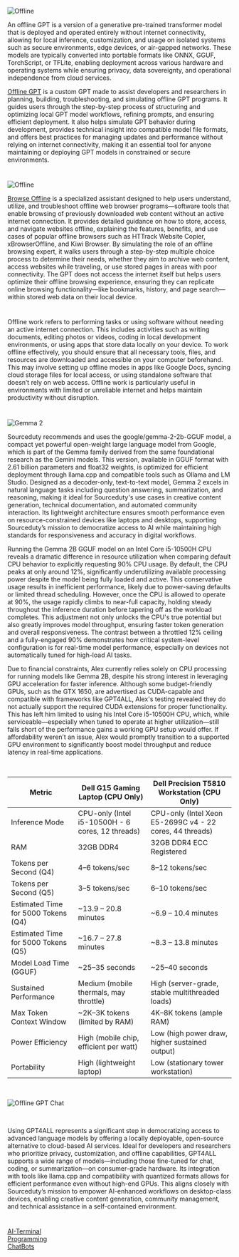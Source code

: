 ![Offline](https://github.com/user-attachments/assets/f0e601b9-086f-464c-8c4c-98fc19c3ac62)

An offline GPT is a version of a generative pre-trained transformer model that is deployed and operated entirely without internet connectivity, allowing for local inference, customization, and usage on isolated systems such as secure environments, edge devices, or air-gapped networks. These models are typically converted into portable formats like ONNX, GGUF, TorchScript, or TFLite, enabling deployment across various hardware and operating systems while ensuring privacy, data sovereignty, and operational independence from cloud services. 

[Offline GPT](https://chatgpt.com/g/g-PhOe9lrMu-offline-gpt) is a custom GPT made to assist developers and researchers in planning, building, troubleshooting, and simulating offline GPT programs. It guides users through the step-by-step process of structuring and optimizing local GPT model workflows, refining prompts, and ensuring efficient deployment. It also helps simulate GPT behavior during development, provides technical insight into compatible model file formats, and offers best practices for managing updates and performance without relying on internet connectivity, making it an essential tool for anyone maintaining or deploying GPT models in constrained or secure environments.

#

![Offline](https://github.com/user-attachments/assets/04cc9b7f-22e9-4651-a463-95402180d3c9)

[Browse Offline](https://chatgpt.com/g/g-683997ef21608191b69aada281fb9d0b-browse-offline) is a specialized assistant designed to help users understand, utilize, and troubleshoot offline web browser programs—software tools that enable browsing of previously downloaded web content without an active internet connection. It provides detailed guidance on how to store, access, and navigate websites offline, explaining the features, benefits, and use cases of popular offline browsers such as HTTrack Website Copier, xBrowserOffline, and Kiwi Browser. By simulating the role of an offline browsing expert, it walks users through a step-by-step multiple choice process to determine their needs, whether they aim to archive web content, access websites while traveling, or use stored pages in areas with poor connectivity. The GPT does not access the internet itself but helps users optimize their offline browsing experience, ensuring they can replicate online browsing functionality—like bookmarks, history, and page search—within stored web data on their local device.

#

Offline work refers to performing tasks or using software without needing an active internet connection. This includes activities such as writing documents, editing photos or videos, coding in local development environments, or using apps that store data locally on your device. To work offline effectively, you should ensure that all necessary tools, files, and resources are downloaded and accessible on your computer beforehand. This may involve setting up offline modes in apps like Google Docs, syncing cloud storage files for local access, or using standalone software that doesn’t rely on web access. Offline work is particularly useful in environments with limited or unreliable internet and helps maintain productivity without disruption.

#

![Gemma 2](https://github.com/user-attachments/assets/09242b25-0ef4-4085-8f88-32bc4acc3989)

Sourceduty recommends and uses the google/gemma-2-2b-GGUF model, a compact yet powerful open-weight large language model from Google, which is part of the Gemma family derived from the same foundational research as the Gemini models. This version, available in GGUF format with 2.61 billion parameters and float32 weights, is optimized for efficient deployment through llama.cpp and compatible tools such as Ollama and LM Studio. Designed as a decoder-only, text-to-text model, Gemma 2 excels in natural language tasks including question answering, summarization, and reasoning, making it ideal for Sourceduty's use cases in creative content generation, technical documentation, and automated community interaction. Its lightweight architecture ensures smooth performance even on resource-constrained devices like laptops and desktops, supporting Sourceduty’s mission to democratize access to AI while maintaining high standards for responsiveness and accuracy in digital workflows.

Running the Gemma 2B GGUF model on an Intel Core i5-10500H CPU reveals a dramatic difference in resource utilization when comparing default CPU behavior to explicitly requesting 90% CPU usage. By default, the CPU peaks at only around 12%, significantly underutilizing available processing power despite the model being fully loaded and active. This conservative usage results in inefficient performance, likely due to power-saving defaults or limited thread scheduling. However, once the CPU is allowed to operate at 90%, the usage rapidly climbs to near-full capacity, holding steady throughout the inference duration before tapering off as the workload completes. This adjustment not only unlocks the CPU's true potential but also greatly improves model throughput, ensuring faster token generation and overall responsiveness. The contrast between a throttled 12% ceiling and a fully-engaged 90% demonstrates how critical system-level configuration is for real-time model performance, especially on devices not automatically tuned for high-load AI tasks.

Due to financial constraints, Alex currently relies solely on CPU processing for running models like Gemma 2B, despite his strong interest in leveraging GPU acceleration for faster inference. Although some budget-friendly GPUs, such as the GTX 1650, are advertised as CUDA-capable and compatible with frameworks like GPT4ALL, Alex's testing revealed they do not actually support the required CUDA extensions for proper functionality. This has left him limited to using his Intel Core i5-10500H CPU, which, while serviceable—especially when tuned to operate at higher utilization—still falls short of the performance gains a working GPU setup would offer. If affordability weren’t an issue, Alex would promptly transition to a supported GPU environment to significantly boost model throughput and reduce latency in real-time applications.

<br>

| Metric                          | Dell G15 Gaming Laptop (CPU Only)                | Dell Precision T5810 Workstation (CPU Only)       |
|---------------------------------|--------------------------------------------------|---------------------------------------------------|
| Inference Mode                  | CPU-only (Intel i5-10500H - 6 cores, 12 threads) | CPU-only (Intel Xeon E5-2699C v4 - 22 cores, 44 threads) |
| RAM                             | 32GB DDR4                                         | 32GB DDR4 ECC Registered                          |
| Tokens per Second (Q4)         | 4–6 tokens/sec                                   | 8–12 tokens/sec                                   |
| Tokens per Second (Q5)         | 3–5 tokens/sec                                   | 6–10 tokens/sec                                   |
| Estimated Time for 5000 Tokens (Q4) | ~13.9 – 20.8 minutes                         | ~6.9 – 10.4 minutes                               |
| Estimated Time for 5000 Tokens (Q5) | ~16.7 – 27.8 minutes                         | ~8.3 – 13.8 minutes                               |
| Model Load Time (GGUF)         | ~25–35 seconds                                   | ~25–40 seconds                                    |
| Sustained Performance           | Medium (mobile thermals, may throttle)           | High (server-grade, stable multithreaded loads)   |
| Max Token Context Window        | ~2K–3K tokens (limited by RAM)                   | 4K–8K tokens (ample RAM)                          |
| Power Efficiency                | High (mobile chip, efficient per watt)           | Low (high power draw, higher sustained output)    |
| Portability                    | High (lightweight laptop)                        | Low (stationary tower workstation)                |

<br>

![Offline GPT Chat](https://github.com/user-attachments/assets/e5ac5ad6-65ee-473c-a17c-9974213ab3b3)

<br>

Using GPT4ALL represents a significant step in democratizing access to advanced language models by offering a locally deployable, open-source alternative to cloud-based AI services. Ideal for developers and researchers who prioritize privacy, customization, and offline capabilities, GPT4ALL supports a wide range of models—including those fine-tuned for chat, coding, or summarization—on consumer-grade hardware. Its integration with tools like llama.cpp and compatibility with quantized formats allows for efficient performance even without high-end GPUs. This aligns closely with Sourceduty’s mission to empower AI-enhanced workflows on desktop-class devices, enabling creative content generation, community management, and technical assistance in a self-contained environment.

#

[AI-Terminal](https://chatgpt.com/g/g-682ae345cb0c8191944ce840e3cfa63e-ai-terminal)
<br>
[Programming](https://github.com/sourceduty/Programming)
<br>
[ChatBots](https://github.com/sourceduty/Chatbots)
